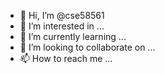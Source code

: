 - 👋 Hi, I’m @cse58561
- 👀 I’m interested in ...
- 🌱 I’m currently learning ...
- 💞️ I’m looking to collaborate on ...
- 📫 How to reach me ...

<!---
cse58561/cse58561 is a ✨ special ✨ repository because its `README.md` (this file) appears on your GitHub profile.
You can click the Preview link to take a look at your changes.
--->
